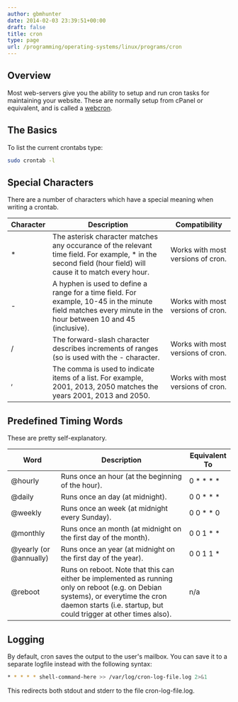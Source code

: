 ```yaml
---
author: gbmhunter
date: 2014-02-03 23:39:51+00:00
draft: false
title: cron
type: page
url: /programming/operating-systems/linux/programs/cron
---
```


## Overview

Most web-servers give you the ability to setup and run cron tasks for maintaining your website. These are normally setup from cPanel or equivalent, and is called a [webcron](http://en.wikipedia.org/wiki/Webcron).

## The Basics

To list the current crontabs type:

```sh   
sudo crontab -l
```    

## Special Characters

There are a number of characters which have a special meaning when writing a crontab.

<table >
	<thead>
		<tr>
			<th>Character</th>
			<th>Description</th>
			<th>Compatibility</th>
		</tr>
	</thead>
<tbody >
	<tr>
			
<td >*
</td>
			
<td >The asterisk character matches any occurance of the relevant time field. For example, * in the second field (hour field) will cause it to match every hour.
</td>
			
<td >Works with most versions of cron.
</td>
		</tr>
		<tr >
			
<td >-
</td>
			
<td >A hyphen is used to define a range for a time field. For example, 10-45 in the minute field matches every minute in the hour between 10 and 45 (inclusive).
</td>
			
<td >Works with most versions of cron.
</td>
		</tr>
		<tr >
			
<td >/
</td>
			
<td >The forward-slash character describes increments of ranges (so is used with the - character.
</td>
			
<td >Works with most versions of cron.
</td>
		</tr>
		<tr >
			
<td >,
</td>
			
<td >The comma is used to indicate items of a list. For example, 2001, 2013, 2050 matches the years 2001, 2013 and 2050.
</td>
			
<td >Works with most versions of cron.
</td>
		</tr>
	</tbody>
</table>

## Predefined Timing Words

These are pretty self-explanatory.

<table>
	<thead>
		<tr>
			<th>Word</th>
			<th>Description</th>
			<th>Equivalent To</th>
		</tr>
	</thead>
<tbody>
	<tr >
			
<td >@hourly
</td>
			
<td >Runs once an hour (at the beginning of the hour).
</td>
			
<td >0 * * * *
</td>
		</tr>
		<tr >
			
<td >@daily
</td>
			
<td >Runs once an day (at midnight).
</td>
			
<td >0 0 * * *
</td>
		</tr>
		<tr >
			
<td >@weekly
</td>
			
<td >Runs once an week (at midnight every Sunday).
</td>
			
<td >0 0 * * 0
</td>
		</tr>
		<tr >
			
<td >@monthly
</td>
			
<td >Runs once an month (at midnight on the first day of the month).
</td>
			
<td >0 0 1 * *
</td>
		</tr>
		<tr >
			
<td >@yearly (or @annually)
</td>
			
<td >Runs once an year (at midnight on the first day of the year).
</td>
			
<td >0 0 1 1 *
</td>
		</tr>
		<tr >
			
<td >@reboot
</td>
			
<td >Runs on reboot. Note that this can either be implemented as running only on reboot (e.g. on Debian systems), or everytime the cron daemon starts (i.e. startup, but could trigger at other times also).
</td>
			
<td >n/a
</td>
		</tr>
	</tbody>
</table>

## Logging

By default, cron saves the output to the user's mailbox. You can save it to a separate logfile instead with the following syntax:

```sh   
* * * * * shell-command-here >> /var/log/cron-log-file.log 2>&1
```    

This redirects both stdout and stderr to the file cron-log-file.log.
